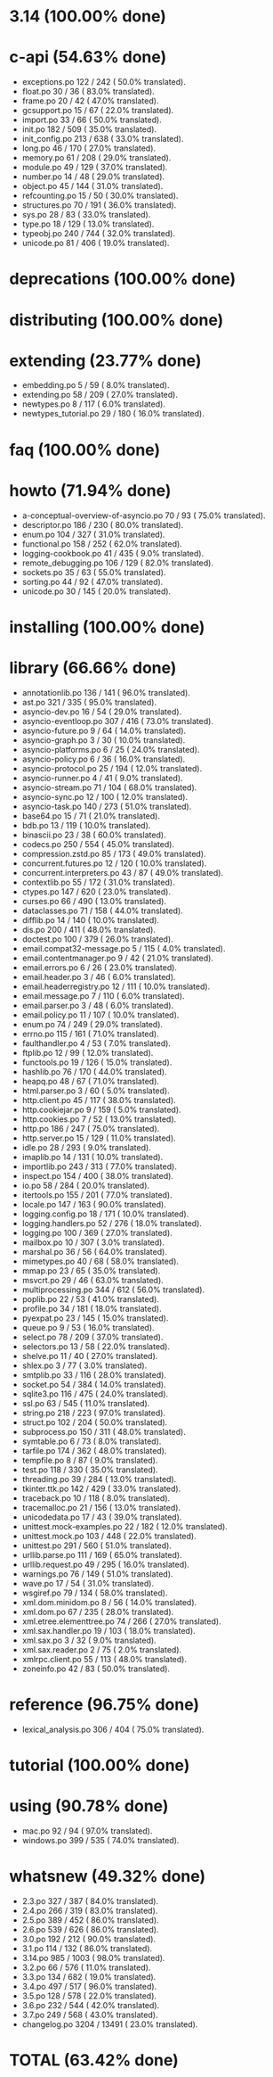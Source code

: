 

# 3.14 (100.00% done)



# c-api (54.63% done)

- exceptions.po                  122 / 242 ( 50.0% translated).
- float.po                        30 /  36 ( 83.0% translated).
- frame.po                        20 /  42 ( 47.0% translated).
- gcsupport.po                    15 /  67 ( 22.0% translated).
- import.po                       33 /  66 ( 50.0% translated).
- init.po                        182 / 509 ( 35.0% translated).
- init_config.po                 213 / 638 ( 33.0% translated).
- long.po                         46 / 170 ( 27.0% translated).
- memory.po                       61 / 208 ( 29.0% translated).
- module.po                       49 / 129 ( 37.0% translated).
- number.po                       14 /  48 ( 29.0% translated).
- object.po                       45 / 144 ( 31.0% translated).
- refcounting.po                  15 /  50 ( 30.0% translated).
- structures.po                   70 / 191 ( 36.0% translated).
- sys.po                          28 /  83 ( 33.0% translated).
- type.po                         18 / 129 ( 13.0% translated).
- typeobj.po                     240 / 744 ( 32.0% translated).
- unicode.po                      81 / 406 ( 19.0% translated).


# deprecations (100.00% done)



# distributing (100.00% done)



# extending (23.77% done)

- embedding.po                     5 /  59 (  8.0% translated).
- extending.po                    58 / 209 ( 27.0% translated).
- newtypes.po                      8 / 117 (  6.0% translated).
- newtypes_tutorial.po            29 / 180 ( 16.0% translated).


# faq (100.00% done)



# howto (71.94% done)

- a-conceptual-overview-of-asyncio.po  70 /  93 ( 75.0% translated).
- descriptor.po                  186 / 230 ( 80.0% translated).
- enum.po                        104 / 327 ( 31.0% translated).
- functional.po                  158 / 252 ( 62.0% translated).
- logging-cookbook.po             41 / 435 (  9.0% translated).
- remote_debugging.po            106 / 129 ( 82.0% translated).
- sockets.po                      35 /  63 ( 55.0% translated).
- sorting.po                      44 /  92 ( 47.0% translated).
- unicode.po                      30 / 145 ( 20.0% translated).


# installing (100.00% done)



# library (66.66% done)

- annotationlib.po               136 / 141 ( 96.0% translated).
- ast.po                         321 / 335 ( 95.0% translated).
- asyncio-dev.po                  16 /  54 ( 29.0% translated).
- asyncio-eventloop.po           307 / 416 ( 73.0% translated).
- asyncio-future.po                9 /  64 ( 14.0% translated).
- asyncio-graph.po                 3 /  30 ( 10.0% translated).
- asyncio-platforms.po             6 /  25 ( 24.0% translated).
- asyncio-policy.po                6 /  36 ( 16.0% translated).
- asyncio-protocol.po             25 / 194 ( 12.0% translated).
- asyncio-runner.po                4 /  41 (  9.0% translated).
- asyncio-stream.po               71 / 104 ( 68.0% translated).
- asyncio-sync.po                 12 / 100 ( 12.0% translated).
- asyncio-task.po                140 / 273 ( 51.0% translated).
- base64.po                       15 /  71 ( 21.0% translated).
- bdb.po                          13 / 119 ( 10.0% translated).
- binascii.po                     23 /  38 ( 60.0% translated).
- codecs.po                      250 / 554 ( 45.0% translated).
- compression.zstd.po             85 / 173 ( 49.0% translated).
- concurrent.futures.po           12 / 120 ( 10.0% translated).
- concurrent.interpreters.po      43 /  87 ( 49.0% translated).
- contextlib.po                   55 / 172 ( 31.0% translated).
- ctypes.po                      147 / 620 ( 23.0% translated).
- curses.po                       66 / 490 ( 13.0% translated).
- dataclasses.po                  71 / 158 ( 44.0% translated).
- difflib.po                      14 / 140 ( 10.0% translated).
- dis.po                         200 / 411 ( 48.0% translated).
- doctest.po                     100 / 379 ( 26.0% translated).
- email.compat32-message.po        5 / 115 (  4.0% translated).
- email.contentmanager.po          9 /  42 ( 21.0% translated).
- email.errors.po                  6 /  26 ( 23.0% translated).
- email.header.po                  3 /  46 (  6.0% translated).
- email.headerregistry.po         12 / 111 ( 10.0% translated).
- email.message.po                 7 / 110 (  6.0% translated).
- email.parser.po                  3 /  48 (  6.0% translated).
- email.policy.po                 11 / 107 ( 10.0% translated).
- enum.po                         74 / 249 ( 29.0% translated).
- errno.po                       115 / 161 ( 71.0% translated).
- faulthandler.po                  4 /  53 (  7.0% translated).
- ftplib.po                       12 /  99 ( 12.0% translated).
- functools.po                    19 / 126 ( 15.0% translated).
- hashlib.po                      76 / 170 ( 44.0% translated).
- heapq.po                        48 /  67 ( 71.0% translated).
- html.parser.po                   3 /  60 (  5.0% translated).
- http.client.po                  45 / 117 ( 38.0% translated).
- http.cookiejar.po                9 / 159 (  5.0% translated).
- http.cookies.po                  7 /  52 ( 13.0% translated).
- http.po                        186 / 247 ( 75.0% translated).
- http.server.po                  15 / 129 ( 11.0% translated).
- idle.po                         28 / 293 (  9.0% translated).
- imaplib.po                      14 / 131 ( 10.0% translated).
- importlib.po                   243 / 313 ( 77.0% translated).
- inspect.po                     154 / 400 ( 38.0% translated).
- io.po                           58 / 284 ( 20.0% translated).
- itertools.po                   155 / 201 ( 77.0% translated).
- locale.po                      147 / 163 ( 90.0% translated).
- logging.config.po               18 / 171 ( 10.0% translated).
- logging.handlers.po             52 / 276 ( 18.0% translated).
- logging.po                     100 / 369 ( 27.0% translated).
- mailbox.po                      10 / 307 (  3.0% translated).
- marshal.po                      36 /  56 ( 64.0% translated).
- mimetypes.po                    40 /  68 ( 58.0% translated).
- mmap.po                         23 /  65 ( 35.0% translated).
- msvcrt.po                       29 /  46 ( 63.0% translated).
- multiprocessing.po             344 / 612 ( 56.0% translated).
- poplib.po                       22 /  53 ( 41.0% translated).
- profile.po                      34 / 181 ( 18.0% translated).
- pyexpat.po                      23 / 145 ( 15.0% translated).
- queue.po                         9 /  53 ( 16.0% translated).
- select.po                       78 / 209 ( 37.0% translated).
- selectors.po                    13 /  58 ( 22.0% translated).
- shelve.po                       11 /  40 ( 27.0% translated).
- shlex.po                         3 /  77 (  3.0% translated).
- smtplib.po                      33 / 116 ( 28.0% translated).
- socket.po                       54 / 384 ( 14.0% translated).
- sqlite3.po                     116 / 475 ( 24.0% translated).
- ssl.po                          63 / 545 ( 11.0% translated).
- string.po                      218 / 223 ( 97.0% translated).
- struct.po                      102 / 204 ( 50.0% translated).
- subprocess.po                  150 / 311 ( 48.0% translated).
- symtable.po                      6 /  73 (  8.0% translated).
- tarfile.po                     174 / 362 ( 48.0% translated).
- tempfile.po                      8 /  87 (  9.0% translated).
- test.po                        118 / 330 ( 35.0% translated).
- threading.po                    39 / 284 ( 13.0% translated).
- tkinter.ttk.po                 142 / 429 ( 33.0% translated).
- traceback.po                    10 / 118 (  8.0% translated).
- tracemalloc.po                  21 / 156 ( 13.0% translated).
- unicodedata.po                  17 /  43 ( 39.0% translated).
- unittest.mock-examples.po       22 / 182 ( 12.0% translated).
- unittest.mock.po               103 / 448 ( 22.0% translated).
- unittest.po                    291 / 560 ( 51.0% translated).
- urllib.parse.po                111 / 169 ( 65.0% translated).
- urllib.request.po               49 / 295 ( 16.0% translated).
- warnings.po                     76 / 149 ( 51.0% translated).
- wave.po                         17 /  54 ( 31.0% translated).
- wsgiref.po                      79 / 134 ( 58.0% translated).
- xml.dom.minidom.po               8 /  56 ( 14.0% translated).
- xml.dom.po                      67 / 235 ( 28.0% translated).
- xml.etree.elementtree.po        74 / 266 ( 27.0% translated).
- xml.sax.handler.po              19 / 103 ( 18.0% translated).
- xml.sax.po                       3 /  32 (  9.0% translated).
- xml.sax.reader.po                2 /  75 (  2.0% translated).
- xmlrpc.client.po                55 / 113 ( 48.0% translated).
- zoneinfo.po                     42 /  83 ( 50.0% translated).


# reference (96.75% done)

- lexical_analysis.po            306 / 404 ( 75.0% translated).


# tutorial (100.00% done)



# using (90.78% done)

- mac.po                          92 /  94 ( 97.0% translated).
- windows.po                     399 / 535 ( 74.0% translated).


# whatsnew (49.32% done)

- 2.3.po                         327 / 387 ( 84.0% translated).
- 2.4.po                         266 / 319 ( 83.0% translated).
- 2.5.po                         389 / 452 ( 86.0% translated).
- 2.6.po                         539 / 626 ( 86.0% translated).
- 3.0.po                         192 / 212 ( 90.0% translated).
- 3.1.po                         114 / 132 ( 86.0% translated).
- 3.14.po                        985 / 1003 ( 98.0% translated).
- 3.2.po                          66 / 576 ( 11.0% translated).
- 3.3.po                         134 / 682 ( 19.0% translated).
- 3.4.po                         497 / 517 ( 96.0% translated).
- 3.5.po                         128 / 578 ( 22.0% translated).
- 3.6.po                         232 / 544 ( 42.0% translated).
- 3.7.po                         249 / 568 ( 43.0% translated).
- changelog.po                   3204 / 13491 ( 23.0% translated).


# TOTAL (63.42% done)

